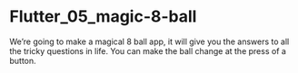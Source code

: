 # Flutter_05_magic-8-ball

We’re going to make a magical 8 ball app, it will give you the answers to all the tricky questions in life. You can make the ball change at the press of a button.




